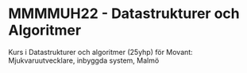 # MMMMUH22 - Datastrukturer och Algoritmer

Kurs i Datastrukturer och algoritmer (25yhp) för Movant: Mjukvaruutvecklare, inbyggda system, Malmö